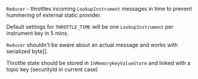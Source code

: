 `Reducer` - throttles incoming `LookupInstrument` messages in time to prevent hummering of external static provider.

Default settings for `THROTTLE_TIME` will be one `LookupInstrument` per instrument key in 5 mins.

`Reducer` shouldn't be aware about an actual message and works with serialized byte[]. 

Throttle state should be stored in `InMemoryKeyValueStore` and linked with a topic key (securityId in current case)